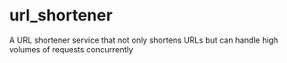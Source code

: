 # url_shortener
A URL shortener service that not only shortens URLs but can handle high volumes of requests concurrently
